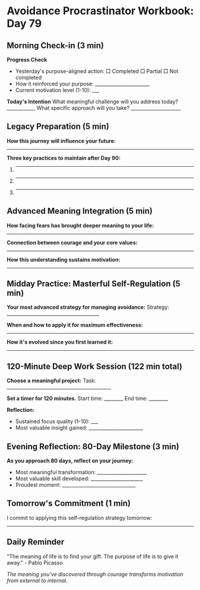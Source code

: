 # Avoidance Procrastinator Workbook: Day 79

## Morning Check-in (3 min)

**Progress Check**
- Yesterday's purpose-aligned action: □ Completed □ Partial □ Not completed
- How it reinforced your purpose: _______________________
- Current motivation level (1-10): ___

**Today's Intention**
What meaningful challenge will you address today? ____________
What specific approach will you take? _____________________

## Legacy Preparation (5 min)

**How this journey will influence your future:**
________________________________________________

**Three key practices to maintain after Day 90:**
1. ________________________________________________
2. ________________________________________________
3. ________________________________________________

## Advanced Meaning Integration (5 min)

**How facing fears has brought deeper meaning to your life:**
________________________________________________

**Connection between courage and your core values:**
________________________________________________

**How this understanding sustains motivation:**
________________________________________________

## Midday Practice: Masterful Self-Regulation (5 min)

**Your most advanced strategy for managing avoidance:**
Strategy: _______________________________________

**When and how to apply it for maximum effectiveness:**
________________________________________________

**How it's evolved since you first learned it:**
________________________________________________

## 120-Minute Deep Work Session (122 min total)

**Choose a meaningful project:**
Task: ____________________________________________

**Set a timer for 120 minutes.**
Start time: ________ End time: ________

**Reflection:**
- Sustained focus quality (1-10): ___
- Most valuable insight gained: _______________________

## Evening Reflection: 80-Day Milestone (3 min)

**As you approach 80 days, reflect on your journey:**
- Most meaningful transformation: _____________________
- Most valuable skill developed: ______________________
- Proudest moment: _______________________________

## Tomorrow's Commitment (1 min)

I commit to applying this self-regulation strategy tomorrow:
________________________________________________

## Daily Reminder

"The meaning of life is to find your gift. The purpose of life is to give it away." - Pablo Picasso

*The meaning you've discovered through courage transforms motivation from external to internal.*